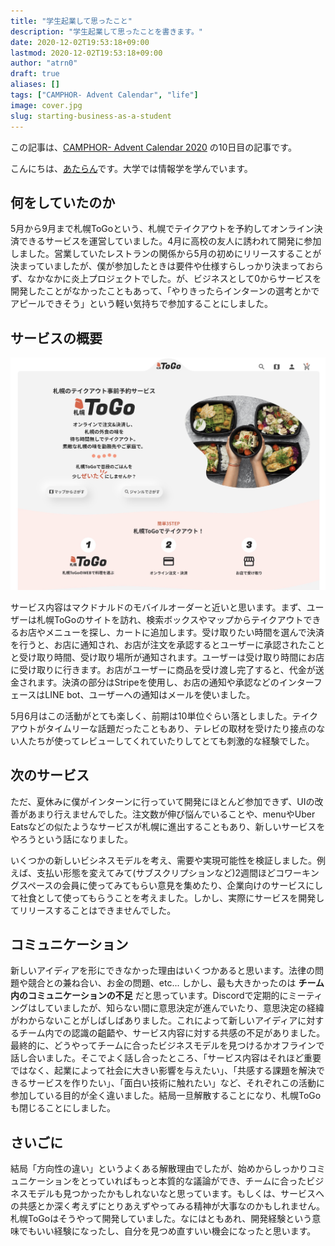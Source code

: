 ```yaml
---
title: "学生起業して思ったこと"
description: "学生起業して思ったことを書きます。"
date: 2020-12-02T19:53:18+09:00
lastmod: 2020-12-02T19:53:18+09:00
author: "atrn0"
draft: true
aliases: []
tags: ["CAMPHOR- Advent Calendar", "life"]
image: cover.jpg
slug: starting-business-as-a-student
---
```


この記事は、[CAMPHOR- Advent Calendar 2020](https://advent.camph.net/) の10日目の記事です。

こんにちは、[あたらん](/about)です。大学では情報学を学んでいます。

## 何をしていたのか

5月から9月まで札幌ToGoという、札幌でテイクアウトを予約してオンライン決済できるサービスを運営していました。4月に高校の友人に誘われて開発に参加しました。営業していたレストランの関係から5月の初めにリリースすることが決まっていましたが、僕が参加したときは要件や仕様すらしっかり決まっておらず、なかなかに炎上プロジェクトでした。が、ビジネスとして0からサービスを開発したことがなかったこともあって、「やりきったらインターンの選考とかでアピールできそう」という軽い気持ちで参加することにしました。

## サービスの概要

![](sapporotogo.jpg)

サービス内容はマクドナルドのモバイルオーダーと近いと思います。まず、ユーザーは札幌ToGoのサイトを訪れ、検索ボックスやマップからテイクアウトできるお店やメニューを探し、カートに追加します。受け取りたい時間を選んで決済を行うと、お店に通知され、お店が注文を承認するとユーザーに承認されたことと受け取り時間、受け取り場所が通知されます。ユーザーは受け取り時間にお店に受け取りに行きます。お店がユーザーに商品を受け渡し完了すると、代金が送金されます。決済の部分はStripeを使用し、お店の通知や承認などのインターフェースはLINE bot、ユーザーへの通知はメールを使いました。

5月6月はこの活動がとても楽しく、前期は10単位ぐらい落としました。テイクアウトがタイムリーな話題だったこともあり、テレビの取材を受けたり接点のない人たちが使ってレビューしてくれていたりしてとても刺激的な経験でした。

## 次のサービス

ただ、夏休みに僕がインターンに行っていて開発にほとんど参加できず、UIの改善があまり行えませんでした。注文数が伸び悩んでいることや、menuやUber Eatsなどの似たようなサービスが札幌に進出することもあり、新しいサービスをやろうという話になりました。

いくつかの新しいビシネスモデルを考え、需要や実現可能性を検証しました。例えば、支払い形態を変えてみて(サブスクリプションなど)2週間ほどコワーキングスペースの会員に使ってみてもらい意見を集めたり、企業向けのサービスにして社食として使ってもらうことを考えました。しかし、実際にサービスを開発してリリースすることはできませんでした。

## コミュニケーション

新しいアイディアを形にできなかった理由はいくつかあると思います。法律の問題や競合との兼ね合い、お金の問題、etc... しかし、最も大きかったのは **チーム内のコミュニケーションの不足** だと思っています。Discordで定期的にミーティングはしていましたが、知らない間に意思決定が進んでいたり、意思決定の経緯がわからないことがしばしばありました。これによって新しいアイディアに対するチーム内での認識の齟齬や、サービス内容に対する共感の不足がありました。最終的に、どうやってチームに合ったビジネスモデルを見つけるかオフラインで話し合いました。そこでよく話し合ったところ、「サービス内容はそれほど重要ではなく、起業によって社会に大きい影響を与えたい」、「共感する課題を解決できるサービスを作りたい」、「面白い技術に触れたい」など、それぞれこの活動に参加している目的が全く違いました。結局一旦解散することになり、札幌ToGoも閉じることにしました。

## さいごに

結局「方向性の違い」というよくある解散理由でしたが、始めからしっかりコミュニケーションをとっていればもっと本質的な議論ができ、チームに合ったビジネスモデルも見つかったかもしれないなと思っています。もしくは、サービスへの共感とか深く考えずにとりあえずやってみる精神が大事なのかもしれません。札幌ToGoはそうやって開発していました。なにはともあれ、開発経験という意味でもいい経験になったし、自分を見つめ直すいい機会になったと思います。
